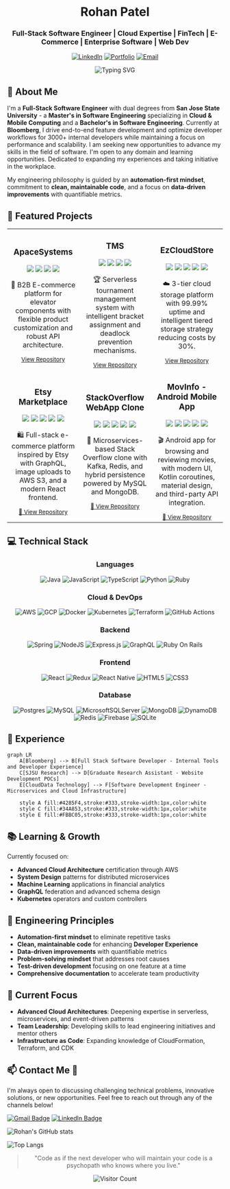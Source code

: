 <div align="center">
  
# Rohan Patel
### Full-Stack Software Engineer | Cloud Expertise | FinTech | E-Commerce | Enterprise Software | Web Dev

[![LinkedIn](https://img.shields.io/badge/LinkedIn-%230077B5.svg?logo=linkedin&logoColor=white)](https://linkedin.com/in/rohanbpatel14)
[![Portfolio](https://img.shields.io/badge/Portfolio-rohanbpatel.netlify.app-4285F4?style=flat&logo=google-chrome&logoColor=white)](https://rohanbpatel.netlify.app)
[![Email](https://img.shields.io/badge/Email-rohanbpatel98@gmail.com-D14836?style=flat&logo=gmail&logoColor=white)](mailto:rohanbpatel98@gmail.com)

<img src="https://readme-typing-svg.demolab.com?font=Fira+Code&duration=3000&pause=1000&color=4285F4&center=true&vCenter=true&width=435&lines=Driving+engineering+excellence;Optimizing+developer+workflows;Building+scalable+cloud+solutions;Crafting+intuitive+user+experiences" alt="Typing SVG" />

</div>

## 💫 About Me

I'm a **Full-Stack Software Engineer** with dual degrees from **San Jose State University** - a **Master's in Software Engineering** specializing in **Cloud & Mobile Computing** and a **Bachelor's in Software Engineering**. Currently at **Bloomberg**, I drive end-to-end feature development and optimize developer workflows for 3000+ internal developers while maintaining a focus on performance and scalability. I am seeking new opportunities to advance my skills in the field of software. I'm open to any domain and learning opportunities. Dedicated to expanding my experiences and taking initiative in the workplace.

My engineering philosophy is guided by an **automation-first mindset**, commitment to **clean, maintainable code**, and a focus on **data-driven improvements** with quantifiable metrics.

## 🚀 Featured Projects

<div align="center">

<table>
  <tr>
    <td width="33%" align="center">
      <h3>ApaceSystems</h3>
      <img src="https://img.shields.io/badge/GraphQL-E10098?style=for-the-badge&logo=graphql&logoColor=white"/>
      <img src="https://img.shields.io/badge/postgres-%23316192.svg?style=for-the-badge&logo=postgresql&logoColor=white"/>
      <img src="https://img.shields.io/badge/React-20232A?style=for-the-badge&logo=react&logoColor=61DAFB"/>
      <img src="https://img.shields.io/badge/Ruby_on_Rails-CC0000?style=for-the-badge&logo=ruby-on-rails&logoColor=white"/>
      <p>🛒 B2B E-commerce platform for elevator components with flexible product customization and robust API architecture.</p>
      <a href="https://github.com/ApaceSystems"><small>View Repository</small></a>
    </td>
    <td width="33%" align="center">
      <h3>TMS</h3>
      <img src="https://img.shields.io/badge/AWS-%23FF9900.svg?style=for-the-badge&logo=amazon-aws&logoColor=white"/>
      <img src="https://img.shields.io/badge/node.js-6DA55F?style=for-the-badge&logo=node.js&logoColor=white"/>
      <img src="https://img.shields.io/badge/React-20232A?style=for-the-badge&logo=react&logoColor=61DAFB"/>
      <img src="https://img.shields.io/badge/DynamoDB-4053D6?style=for-the-badge&logo=Amazon%20DynamoDB&logoColor=white"/>
      <p>🏆 Serverless tournament management system with intelligent bracket assignment and deadlock prevention mechanisms.</p>
      <a href="https://github.com/TournamentManagementSystem/"><small>View Repository</small></a>
    </td>
    <td width="33%" align="center">
      <h3>EzCloudStore</h3>
      <img src="https://img.shields.io/badge/AWS-%23FF9900.svg?style=for-the-badge&logo=amazon-aws&logoColor=white"/>
      <img src="https://img.shields.io/badge/Spring-6DB33F?style=for-the-badge&logo=spring&logoColor=white"/>
      <img src="https://img.shields.io/badge/Java-ED8B00?style=for-the-badge&logo=openjdk&logoColor=white"/>
      <img src="https://img.shields.io/badge/mysql-4479A1.svg?style=for-the-badge&logo=mysql&logoColor=white"/>
      <img src="https://img.shields.io/badge/Amazon%20RDS-527FFF?logo=amazonrds&logoColor=fff&style=for-the-badge"/>
      <p>☁️ 3-tier cloud storage platform with 99.99% uptime and intelligent tiered storage strategy reducing costs by 30%.</p>
      <a href="https://github.com/rohanbpatel14/ezcloudstore"><small>View Repository</small></a>
    </td>
  </tr>
  <tr>
    <td width="33%" align="center">
      <h3>Etsy Marketplace</h3>
      <img src="https://img.shields.io/badge/React-20232A?style=for-the-badge&logo=react&logoColor=61DAFB"/>
      <img src="https://img.shields.io/badge/Node.js-339933?style=for-the-badge&logo=node.js&logoColor=white"/>
      <img src="https://img.shields.io/badge/GraphQL-E10098?style=for-the-badge&logo=graphql&logoColor=white"/>
      <img src="https://img.shields.io/badge/MongoDB-4EA94B?style=for-the-badge&logo=mongodb&logoColor=white"/>
      <img src="https://img.shields.io/badge/Amazon%20S3-FF9900?style=for-the-badge&logo=amazons3&logoColor=white"/>
      <p>🛍️ Full-stack e-commerce platform inspired by Etsy with GraphQL, image uploads to AWS S3, and a modern React frontend.</p>
      <a href="https://github.com/rohanbpatel14/etsy-marketplace"><small>🔗 View Repository</small></a>
    </td>
    <td width="33%" align="center">
      <h3>StackOverflow WebApp Clone</h3>
      <img src="https://img.shields.io/badge/Node.js-339933?style=for-the-badge&logo=node.js&logoColor=white"/>
      <img src="https://img.shields.io/badge/React-20232A?style=for-the-badge&logo=react&logoColor=61DAFB"/>
      <img src="https://img.shields.io/badge/Kafka-231F20?style=for-the-badge&logo=apachekafka&logoColor=white"/>
      <img src="https://img.shields.io/badge/MySQL-4479A1?style=for-the-badge&logo=mysql&logoColor=white"/>
      <img src="https://img.shields.io/badge/MongoDB-4EA94B?style=for-the-badge&logo=mongodb&logoColor=white"/>
      <p>💬 Microservices-based Stack Overflow clone with Kafka, Redis, and hybrid persistence powered by MySQL and MongoDB.</p>
      <a href="https://github.com/rohanbpatel14/stackoverflow-webapp-clone"><small>🔗 View Repository</small></a>
    </td>
    <td width="33%" align="center">
      <h3>MovInfo - Android Mobile App</h3>
      <img src="https://img.shields.io/badge/Kotlin-0095D5?style=for-the-badge&logo=kotlin&logoColor=white"/>
      <img src="https://img.shields.io/badge/java-%23ED8B00.svg?style=for-the-badge&logo=openjdk&logoColor=white"/>
      <img src="https://img.shields.io/badge/Android-3DDC84?style=for-the-badge&logo=android&logoColor=white"/>
      <img src="https://img.shields.io/badge/REST_API-FF6F00?style=for-the-badge&logo=api&logoColor=white"/>
      <img src="https://img.shields.io/badge/Gradle-02303A.svg?style=for-the-badge&logo=Gradle&logoColor=white"/>
      <p>🎬 Android app for browsing and reviewing movies, with modern UI, Kotlin coroutines, material design, and third-party API integration.</p>
      <a href="https://github.com/rohanbpatel14/mov-info"><small>🔗 View Repository</small></a>
    </td>
  </tr>
</table>

</div>

## 💻 Technical Stack

<div align="center">

### Languages
![Java](https://img.shields.io/badge/java-%23ED8B00.svg?style=for-the-badge&logo=openjdk&logoColor=white)
![JavaScript](https://img.shields.io/badge/javascript-%23323330.svg?style=for-the-badge&logo=javascript&logoColor=%23F7DF1E)
![TypeScript](https://img.shields.io/badge/typescript-%23007ACC.svg?style=for-the-badge&logo=typescript&logoColor=white)
![Python](https://img.shields.io/badge/python-3670A0?style=for-the-badge&logo=python&logoColor=ffdd54)
![Ruby](https://img.shields.io/badge/ruby-%23CC342D.svg?style=for-the-badge&logo=ruby&logoColor=white)

### Cloud & DevOps
![AWS](https://img.shields.io/badge/AWS-%23FF9900.svg?style=for-the-badge&logo=amazon-aws&logoColor=white)
![GCP](https://img.shields.io/badge/GoogleCloud-%234285F4.svg?style=for-the-badge&logo=google-cloud&logoColor=white)
![Docker](https://img.shields.io/badge/docker-%230db7ed.svg?style=for-the-badge&logo=docker&logoColor=white)
![Kubernetes](https://img.shields.io/badge/kubernetes-%23326ce5.svg?style=for-the-badge&logo=kubernetes&logoColor=white)
![Terraform](https://img.shields.io/badge/terraform-%235835CC.svg?style=for-the-badge&logo=terraform&logoColor=white)
![GitHub Actions](https://img.shields.io/badge/github%20actions-%232671E5.svg?style=for-the-badge&logo=githubactions&logoColor=white)

### Backend
![Spring](https://img.shields.io/badge/spring-%236DB33F.svg?style=for-the-badge&logo=spring&logoColor=white)
![NodeJS](https://img.shields.io/badge/node.js-6DA55F?style=for-the-badge&logo=node.js&logoColor=white)
![Express.js](https://img.shields.io/badge/express.js-%23404d59.svg?style=for-the-badge&logo=express&logoColor=%2361DAFB)
![GraphQL](https://img.shields.io/badge/-GraphQL-E10098?style=for-the-badge&logo=graphql&logoColor=white)
![Ruby On Rails](https://img.shields.io/badge/Ruby_on_Rails-%23CC0000.svg?style=for-the-badge&logo=ruby-on-rails&logoColor=white)

### Frontend
![React](https://img.shields.io/badge/react-%2320232a.svg?style=for-the-badge&logo=react&logoColor=%2361DAFB)
![Redux](https://img.shields.io/badge/redux-%23593d88.svg?style=for-the-badge&logo=redux&logoColor=white)
![React Native](https://img.shields.io/badge/react_native-%2320232a.svg?style=for-the-badge&logo=react&logoColor=%2361DAFB)
![HTML5](https://img.shields.io/badge/html5-%23E34F26.svg?style=for-the-badge&logo=html5&logoColor=white)
![CSS3](https://img.shields.io/badge/css3-%231572B6.svg?style=for-the-badge&logo=css3&logoColor=white)

### Database
![Postgres](https://img.shields.io/badge/postgres-%23316192.svg?style=for-the-badge&logo=postgresql&logoColor=white)
![MySQL](https://img.shields.io/badge/mysql-4479A1.svg?style=for-the-badge&logo=mysql&logoColor=white)
![MicrosoftSQLServer](https://img.shields.io/badge/Microsoft%20SQL%20Server-CC2927?style=for-the-badge&logo=microsoft%20sql%20server&logoColor=white)
![MongoDB](https://img.shields.io/badge/MongoDB-%234ea94b.svg?style=for-the-badge&logo=mongodb&logoColor=white)
![DynamoDB](https://img.shields.io/badge/Amazon%20DynamoDB-4053D6?style=for-the-badge&logo=Amazon%20DynamoDB&logoColor=white)
![Redis](https://img.shields.io/badge/redis-%23DD0031.svg?style=for-the-badge&logo=redis&logoColor=white)
![Firebase](https://img.shields.io/badge/firebase-a08021?style=for-the-badge&logo=firebase&logoColor=ffcd34)
![SQLite](https://img.shields.io/badge/sqlite-%2307405e.svg?style=for-the-badge&logo=sqlite&logoColor=white)

</div>

## 🔧 Experience

```mermaid
graph LR
    A[Bloomberg] --> B[Full Stack Software Developer - Internal Tools and Developer Experience]
    C[SJSU Research] --> D[Graduate Research Assistant - Website Development POCs]
    E[CloudData Technology] --> F[Software Development Engineer - Microservices and Cloud Infrastructure]

    style A fill:#4285F4,stroke:#333,stroke-width:1px,color:white
    style C fill:#34A853,stroke:#333,stroke-width:1px,color:white
    style E fill:#FBBC05,stroke:#333,stroke-width:1px,color:white
```

## 📚 Learning & Growth

Currently focused on:
- **Advanced Cloud Architecture** certification through AWS
- **System Design** patterns for distributed microservices
- **Machine Learning** applications in financial analytics
- **GraphQL** federation and advanced schema design
- **Kubernetes** operators and custom controllers

## 🧠 Engineering Principles

- **Automation-first mindset** to eliminate repetitive tasks
- **Clean, maintainable code** for enhancing **Developer Experience** 
- **Data-driven improvements** with quantifiable metrics
- **Problem-solving mindset** that addresses root causes
- **Test-driven development** focusing on one feature at a time
- **Comprehensive documentation** to accelerate team productivity

## 🌱 Current Focus

- **Advanced Cloud Architectures**: Deepening expertise in serverless, microservices, and event-driven patterns
- **Team Leadership**: Developing skills to lead engineering initiatives and mentor others
- **Infrastructure as Code**: Expanding knowledge of CloudFormation, Terraform, and CDK

## 📫 Contact Me 📧

I'm always open to discussing challenging technical problems, innovative solutions, or new opportunities. Feel free to reach out through any of the channels below!

[![Gmail Badge](https://img.shields.io/badge/Gmail-D14836?style=for-the-badge&logo=gmail&logoColor=white)](mailto:rohanbpatel98@gmail.com) 
[![LinkedIn Badge](https://img.shields.io/badge/LinkedIn-0077B5?style=for-the-badge&logo=linkedin&logoColor=white)](https://www.linkedin.com/in/rohanbpatel14/)

![Rohan's GitHub stats](https://github-readme-stats.vercel.app/api?username=rohanbpatel14&rank_icon=github&show=prs_merged_percentage&theme=radical&hide=issues&include_all_commits=true)

![Top Langs](https://github-readme-stats.vercel.app/api/top-langs/?username=rohanbpatel14&hide_progress=true)

<div align="center">
  
  > "Code as if the next developer who will maintain your code is a psychopath who knows where you live."
  
  ![Visitor Count](https://visitor-badge.laobi.icu/badge?page_id=rohanbpatel14.rohanbpatel14)
  
</div>
